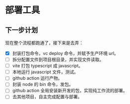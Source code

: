 # 部署工具

## 下一步计划

现在整个流程都跑通了，接下来是去弄：

- [x] 封装打包命令，vc deploy 命令，并赋予生产环境 url。
- [ ] 拆分配置文件到项目根目录，并实现文件读取。
- [ ] vite 打包 typescript 成 javascript。
- [ ] 本地运行 javascript 文件，测试。
- [ ] github action 运行产物。
- [ ] 封装 node 的 bin 命令，发包。
- [ ] github action 全局安装新开发的包，实现纯工作流的部署。
- [ ] 去其他项目，自主完成配置与部署。
